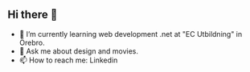 ## Hi there 👋

- 🌱 I’m currently learning web development .net at "EC Utbildning" in Örebro.
- 💬 Ask me about design and movies.
- 📫 How to reach me: Linkedin

<!--
**steffestruts/steffestruts** is a ✨ _special_ ✨ repository because its `README.md` (this file) appears on your GitHub profile.

Here are some ideas to get you started:

- 🔭 I’m currently working on ...
- 🌱 I’m currently learning ...
- 👯 I’m looking to collaborate on ...
- 🤔 I’m looking for help with ...
- 💬 Ask me about ...
- 📫 How to reach me: ...
- 😄 Pronouns: ...
- ⚡ Fun fact: ...
-->
